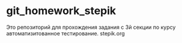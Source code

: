 # git_homework_stepik
Это репозиторий для прохождения задания с 3й секции по курсу автоматизитованное тестирование. stepik.org
